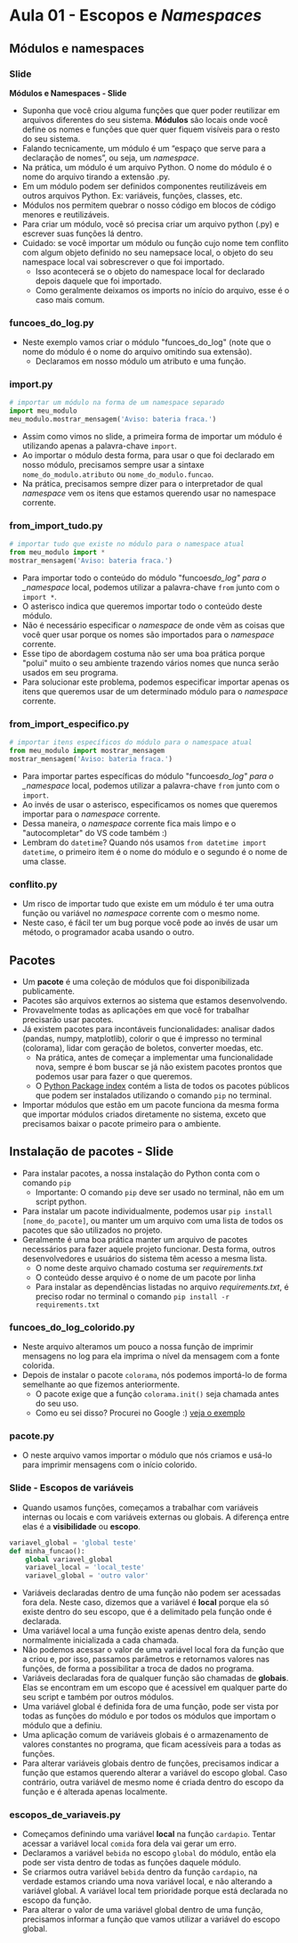 # Aula 01 - Escopos e _Namespaces_

## Módulos e namespaces

### Slide

**Módulos e Namespaces - Slide**

- Suponha que você criou alguma funções que quer poder reutilizar em arquivos diferentes do seu sistema. **Módulos** são locais onde você define os nomes e funções que quer quer fiquem visíveis para o resto do seu sistema.
- Falando tecnicamente, um módulo é um “espaço que serve para a declaração de nomes”, ou seja, um _namespace_.
- Na prática, um módulo é um arquivo Python. O nome do módulo é o nome do arquivo tirando a extensão .py.
- Em um módulo podem ser definidos componentes reutilizáveis em outros arquivos Python. Ex: variáveis, funções, classes, etc.
- Módulos nos permitem quebrar o nosso código em blocos de código menores e reutilizáveis.
- Para criar um módulo, você só precisa criar um arquivo python (.py) e escrever suas funções lá dentro.
- Cuidado: se você importar um módulo ou função cujo nome tem conflito com algum objeto definido no seu namepsace local, o objeto do seu namespace local vai sobrescrever o que foi importado.
  - Isso acontecerá se o objeto do namespace local for declarado depois daquele que foi importado.
  - Como geralmente deixamos os imports no início do arquivo, esse é o caso mais comum.

### funcoes_do_log.py

- Neste exemplo vamos criar o módulo "funcoes_do_log" (note que o nome do módulo é o nome do arquivo omitindo sua extensão).
  - Declaramos em nosso módulo um atributo e uma função.

### import.py

```python
# importar um módulo na forma de um namespace separado
import meu_modulo
meu_modulo.mostrar_mensagem('Aviso: bateria fraca.')
```

- Assim como vimos no slide, a primeira forma de importar um módulo é utilizando apenas a palavra-chave `import`.
- Ao importar o módulo desta forma, para usar o que foi declarado em nosso módulo, precisamos sempre usar a sintaxe `nome_do_modulo.atributo` ou `nome_do_modulo.funcao`.
- Na prática, precisamos sempre dizer para o interpretador de qual _namespace_ vem os itens que estamos querendo usar no namespace corrente.

### from_import_tudo.py

```python
# importar tudo que existe no módulo para o namespace atual
from meu_modulo import *
mostrar_mensagem('Aviso: bateria fraca.')
```

- Para importar todo o conteúdo do módulo "funcoes*do_log" para o \_namespace* local, podemos utilizar a palavra-chave `from` junto com o `import *`.
- O asterisco indica que queremos importar todo o conteúdo deste módulo.
- Não é necessário especificar o _namespace_ de onde vêm as coisas que você quer usar porque os nomes são importados para o _namespace_ corrente.
- Esse tipo de abordagem costuma não ser uma boa prática porque "polui" muito o seu ambiente trazendo vários nomes que nunca serão usados em seu programa.
- Para solucionar este problema, podemos especificar importar apenas os itens que queremos usar de um determinado módulo para o _namespace_ corrente.

### from_import_especifico.py

```python
# importar itens específicos do módulo para o namespace atual
from meu_modulo import mostrar_mensagem
mostrar_mensagem('Aviso: bateria fraca.')
```

- Para importar partes específicas do módulo "funcoes*do_log" para o \_namespace* local, podemos utilizar a palavra-chave `from` junto com o `import`.
- Ao invés de usar o asterisco, especificamos os nomes que queremos importar para o _namespace_ corrente.
- Dessa maneira, o _namespace_ corrente fica mais limpo e o "autocompletar" do VS code também :)
- Lembram do `datetime`? Quando nós usamos `from datetime import datetime`, o primeiro item é o nome do módulo e o segundo é o nome de uma classe.

### conflito.py

- Um risco de importar tudo que existe em um módulo é ter uma outra função ou variável no _namespace_ corrente com o mesmo nome.
- Neste caso, é fácil ter um bug porque você pode ao invés de usar um método, o programador acaba usando o outro.

## Pacotes

- Um **pacote** é uma coleção de módulos que foi disponibilizada publicamente.
- Pacotes são arquivos externos ao sistema que estamos desenvolvendo.
- Provavelmente todas as aplicações em que você for trabalhar precisarão usar pacotes.
- Já existem pacotes para incontáveis funcionalidades: analisar dados (pandas, numpy, matplotlib), colorir o que é impresso no terminal (colorama), lidar com geração de boletos, converter moedas, etc.
  - Na prática, antes de começar a implementar uma funcionalidade nova, sempre é bom buscar se já não existem pacotes prontos que podemos usar para fazer o que queremos.
  - O [Python Package index](https://pypi.org/) contém a lista de todos os pacotes públicos que podem ser instalados utilizando o comando `pip` no terminal.
- Importar módulos que estão em um pacote funciona da mesma forma que importar módulos criados diretamente no sistema, exceto que precisamos baixar o pacote primeiro para o ambiente.

## Instalação de pacotes - Slide

- Para instalar pacotes, a nossa instalação do Python conta com o comando `pip`
  - Importante: O comando `pip` deve ser usado no terminal, não em um script python.
- Para instalar um pacote individualmente, podemos usar `pip install [nome_do_pacote]`, ou manter um um arquivo com uma lista de todos os pacotes que são utilizados no projeto.
- Geralmente é uma boa prática manter um arquivo de pacotes necessários para fazer aquele projeto funcionar. Desta forma, outros desenvolvedores e usuários do sistema têm acesso a mesma lista.
  - O nome deste arquivo chamado costuma ser _requirements.txt_
  - O conteúdo desse arquivo é o nome de um pacote por linha
  - Para instalar as dependências listadas no arquivo _requirements.txt_, é preciso rodar no terminal o comando `pip install -r requirements.txt`

### funcoes_do_log_colorido.py

- Neste arquivo alteramos um pouco a nossa função de imprimir mensagens no log para ela imprima o nível da mensagem com a fonte colorida.
- Depois de instalar o pacote `colorama`, nós podemos importá-lo de forma semelhante ao que fizemos anteriormente.
  - O pacote exige que a função `colorama.init()` seja chamada antes do seu uso.
  - Como eu sei disso? Procurei no Google :) [veja o exemplo](https://www.delftstack.com/pt/howto/python/python-print-colored-text/)

### pacote.py

- O neste arquivo vamos importar o módulo que nós criamos e usá-lo para imprimir mensagens com o início colorido.

### Slide - Escopos de variáveis

- Quando usamos funções, começamos a trabalhar com variáveis internas ou locais e com variáveis externas ou globais. A diferença entre elas é a **visibilidade** ou **escopo**.

```python
variavel_global = 'global teste'
def minha_funcao():
    global variavel_global
    variavel_local = 'local_teste'
    variavel_global = 'outro valor'
```

- Variáveis declaradas dentro de uma função não podem ser acessadas fora dela. Neste caso, dizemos que a variável é **local** porque ela só existe dentro do seu escopo, que é a delimitado pela função onde é declarada.
- Uma variável local a uma função existe apenas dentro dela, sendo normalmente inicializada a cada chamada.
- Não podemos acessar o valor de uma variável local fora da função que a criou e, por isso, passamos parâmetros e retornamos valores nas funções, de forma a possibilitar a troca de dados no programa.
- Variáveis declaradas fora de qualquer função são chamadas de **globais**. Elas se encontram em um escopo que é acessível em qualquer parte do seu script e também por outros módulos.
- Uma variável global é definida fora de uma função, pode ser vista por todas as funções do módulo e por todos os módulos que importam o módulo que a definiu.
- Uma aplicação comum de variáveis globais é o armazenamento de valores constantes no programa, que ficam acessíveis para a todas as funções.
- Para alterar variáveis globais dentro de funções, precisamos indicar a função que estamos querendo alterar a variável do escopo global. Caso contrário, outra variável de mesmo nome é criada dentro do escopo da função e é alterada apenas localmente.

### escopos_de_variaveis.py

- Começamos definindo uma variável **local** na função `cardapio`. Tentar acessar a variável local `comida` fora dela vai gerar um erro.
- Declaramos a variável `bebida` no escopo `global` do módulo, então ela pode ser vista dentro de todas as funções daquele módulo.
- Se criarmos outra variável `bebida` dentro da função `cardapio`, na verdade estamos criando uma nova variável local, e não alterando a variável global. A variável local tem prioridade porque está declarada no escopo da função.
- Para alterar o valor de uma variável global dentro de uma função, precisamos informar a função que vamos utilizar a variável do escopo global.